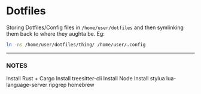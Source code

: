 # Dotfiles

Storing Dotfiles/Config files in `/home/user/dotfiles` and then symlinking them back to where they aughta be. Eg:

```bash
ln -ns /home/user/dotfiles/thing/ /home/user/.config
```

---

### NOTES

Install Rust + Cargo
Install treesitter-cli
Install Node
Install stylua lua-language-server ripgrep homebrew
